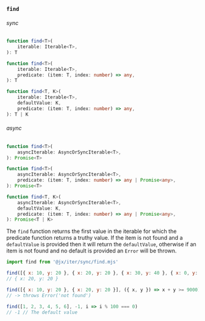 
### `find`

###### sync

```ts
function find<T>(
    iterable: Iterable<T>,
): T

function find<T>(
    iterable: Iterable<T>,
    predicate: (item: T, index: number) => any,
): T

function find<T, K>(
    iterable: Iterable<T>,
    defaultValue: K,
    predicate: (item: T, index: number) => any,
): T | K
```

###### async

```ts
function find<T>(
    asyncIterable: AsyncOrSyncIterable<T>,
): Promise<T>

function find<T>(
    asyncIterable: AsyncOrSyncIterable<T>,
    predicate: (item: T, index: number) => any | Promise<any>,
): Promise<T>

function find<T, K>(
    asyncIterable: AsyncOrSyncIterable<T>,
    defaultValue: K,
    predicate: (item: T, index: number) => any | Promise<any>,
): Promise<T | K>
```

The `find` function returns the first value in the iterable for which the predicate function returns a truthy value.
If the item is not found and a `defaultValue` is provided then it will return the `defaultValue`, otherwise if an item is not
found and no default is provided an `Error` will be thrown.

```js
import find from '@jx/iter/sync/find.mjs'

find([{ x: 10, y: 20 }, { x: 20, y: 20 }, { x: 30, y: 40 }, { x: 0, y: 0 }], ({ x, y }) => x + y >= 40)
// { x: 20, y: 20 }

find([{ x: 10, y: 20 }, { x: 20, y: 20 }], ({ x, y }) => x + y >= 9000)
// -> throws Error('not found')

find([1, 2, 3, 4, 5, 6], -1, i => i % 100 === 0)
// -1 // The default value
```
